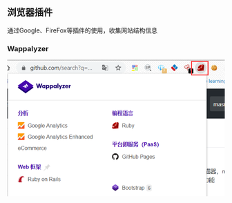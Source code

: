 ## 浏览器插件

通过Google、FireFox等插件的使用，收集网站结构信息

### Wappalyzer

![](browser_plugin/1594459-20200119142916899-799352136.png)